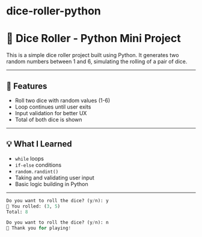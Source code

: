 # dice-roller-python

# 🎲 Dice Roller - Python Mini Project

This is a simple dice roller project built using Python. It generates two random numbers between 1 and 6, simulating the rolling of a pair of dice.

---

## 🔧 Features

- Roll two dice with random values (1-6)
- Loop continues until user exits
- Input validation for better UX
- Total of both dice is shown

---

## 💡 What I Learned

- `while` loops
- `if-else` conditions
- `random.randint()`
- Taking and validating user input
- Basic logic building in Python

---


```python
Do you want to roll the dice? (y/n): y
🎲 You rolled: (3, 5)
Total: 8

Do you want to roll the dice? (y/n): n
🙏 Thank you for playing!

